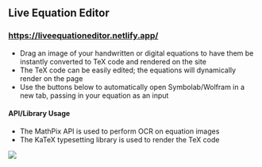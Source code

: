 ## Live Equation Editor
### https://liveequationeditor.netlify.app/
- Drag an image of your handwritten or digital equations to have them be instantly converted to TeX code and rendered on the site
- The TeX code can be easily edited; the equations will dynamically render on the page
- Use the buttons below to automatically open Symbolab/Wolfram in a new tab, passing in your equation as an input

#### API/Library Usage
- The MathPix API is used to perform OCR on equation images
- The KaTeX typesetting library is used to render the TeX code

![](EquationEditor.gif)

